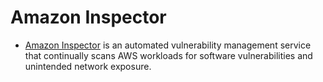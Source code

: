 # Amazon Inspector
- [Amazon Inspector](https://aws.amazon.com/inspector/) is an automated vulnerability management service that continually scans AWS workloads for software vulnerabilities and unintended network exposure.
